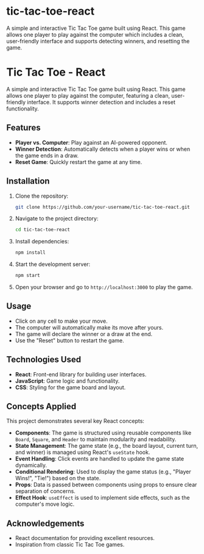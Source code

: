# tic-tac-toe-react
A simple and interactive Tic Tac Toe game built using React. This game allows one player to play against the computer which includes a clean, user-friendly interface and supports detecting winners, and resetting the game.
# Tic Tac Toe - React

A simple and interactive Tic Tac Toe game built using React. This game allows one player to play against the computer, featuring a clean, user-friendly interface. It supports winner detection and includes a reset functionality.

## Features

- **Player vs. Computer**: Play against an AI-powered opponent.
- **Winner Detection**: Automatically detects when a player wins or when the game ends in a draw.
- **Reset Game**: Quickly restart the game at any time.

## Installation

1. Clone the repository:
   ```bash
   git clone https://github.com/your-username/tic-tac-toe-react.git
   ```

2. Navigate to the project directory:
   ```bash
   cd tic-tac-toe-react
   ```

3. Install dependencies:
   ```bash
   npm install
   ```

4. Start the development server:
   ```bash
   npm start
   ```

5. Open your browser and go to `http://localhost:3000` to play the game.

## Usage

- Click on any cell to make your move.
- The computer will automatically make its move after yours.
- The game will declare the winner or a draw at the end.
- Use the "Reset" button to restart the game.

## Technologies Used

- **React**: Front-end library for building user interfaces.
- **JavaScript**: Game logic and functionality.
- **CSS**: Styling for the game board and layout.

## Concepts Applied

This project demonstrates several key React concepts:

- **Components**: The game is structured using reusable components like `Board`, `Square`, and `Header` to maintain modularity and readability.
- **State Management**: The game state (e.g., the board layout, current turn, and winner) is managed using React's `useState` hook.
- **Event Handling**: Click events are handled to update the game state dynamically.
- **Conditional Rendering**: Used to display the game status (e.g., "Player Wins!", "Tie!") based on the state.
- **Props**: Data is passed between components using props to ensure clear separation of concerns.
- **Effect Hook**: `useEffect` is used to implement side effects, such as the computer's move logic.


## Acknowledgements

- React documentation for providing excellent resources.
- Inspiration from classic Tic Tac Toe games.
